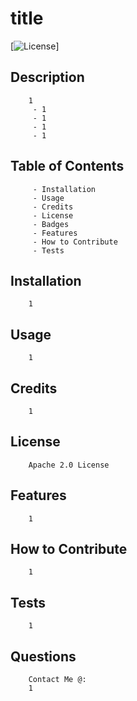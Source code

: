 
# title
[![License](https://img.shields.io/badge/License-Apache_2.0-blue.svg)]

## Description

        1
         - 1
         - 1
         - 1
         - 1

## Table of Contents

         - Installation
         - Usage
         - Credits
         - License
         - Badges
         - Features
         - How to Contribute
         - Tests

## Installation
        
        1

## Usage

        1

## Credits

        1

## License

        
        Apache 2.0 License
        
        

## Features

        1

## How to Contribute

        1

## Tests

        1

## Questions

        Contact Me @:
        1
